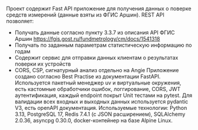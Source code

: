 
Проект содержит Fast API приложение для получения данных о поверке средств измерений (данные взяты из ФГИС Аршин).
REST API позволяет:
  - Получать данные согласно пункту 3.3.7 из описания API ФГИС Аршин https://fgis.gost.ru/fundmetrology/cm/docs/1541318
  - Получать по заданным параметрам статистическую информацию по годам
  - Содержит сервис для отправки данных клиентам о результатах поверки их устройств
  - CORS, CSP, сигнатурный анализ отдельно на Angie
Приложение создано согласно Best Practise из документации FastAPI.
Используется пакетный менеджер uv и виртуальные окружения, есть кастомные обработчики ошибок,
логгирование, CORS, JWT аутентификация, каждый endpoint покрыт Unit тестами на pytest.
Для валидации всех входных и выходных данных используется pydantic V3, есть openAPI документация.
Используемые технологии: Python 3.13, PostgreSQL 17, Redis 7.4.1 (с JSON расширением), SQLAlchemy 2.0.36, asyncpg 0.30.0, docker-контейнер на базе Alpine Linux.

